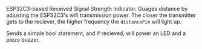 ESP32C3-based Received Signal Strength Indicator. Guages distance by adjusting the ESP32C3's wifi transmission power. The closer the transmitter gets to the reciever, the higher frequency the `distancePin` will light up.

Sends a simple bool statement, and if recieved, will power an LED and a piezo buzzer.
